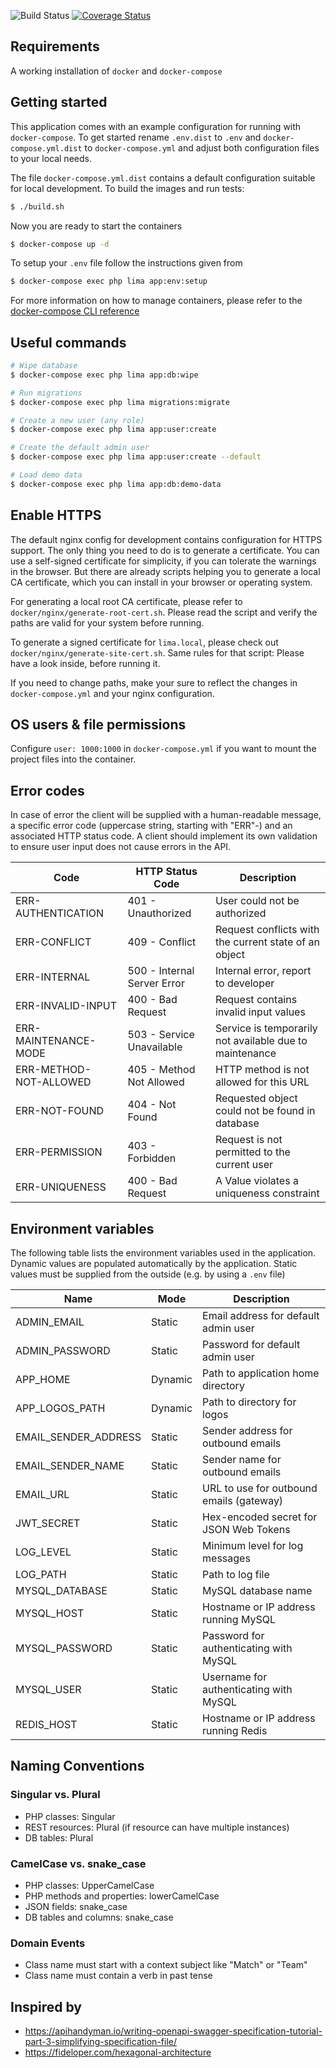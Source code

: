 ![Build Status](https://github.com/mariusklocke/liga-manager-api/actions/workflows/docker-build.yml/badge.svg)
[![Coverage Status](https://coveralls.io/repos/github/mariusklocke/liga-manager-api/badge.svg?branch=master)](https://coveralls.io/github/mariusklocke/liga-manager-api?branch=master)

## Requirements
A working installation of `docker` and `docker-compose`

## Getting started
This application comes with an example configuration for running with `docker-compose`. To get started rename `.env.dist` to `.env` and `docker-compose.yml.dist` to `docker-compose.yml` and adjust both configuration files to your local needs.

The file `docker-compose.yml.dist` contains a default configuration suitable for local development. To build the images and run tests:
```bash
$ ./build.sh
```

Now you are ready to start the containers
```bash
$ docker-compose up -d
```

To setup your `.env` file follow the instructions given from
```bash
$ docker-compose exec php lima app:env:setup
```

For more information on how to manage containers, please refer to the [docker-compose CLI reference](https://docs.docker.com/compose/reference/overview/#command-options-overview-and-help)

## Useful commands

```bash
# Wipe database
$ docker-compose exec php lima app:db:wipe

# Run migrations
$ docker-compose exec php lima migrations:migrate

# Create a new user (any role)
$ docker-compose exec php lima app:user:create

# Create the default admin user
$ docker-compose exec php lima app:user:create --default

# Load demo data
$ docker-compose exec php lima app:db:demo-data
```

## Enable HTTPS

The default nginx config for development contains configuration for HTTPS support.
The only thing you need to do is to generate a certificate. You can use a self-signed certificate for simplicity, if you
can tolerate the warnings in the browser.
But there are already scripts helping you to generate a local CA certificate, which you can install in your browser or
operating system.

For generating a local root CA certificate, please refer to `docker/nginx/generate-root-cert.sh`. Please read the script
and verify the paths are valid for your system before running.

To generate a signed certificate for `lima.local`, please check out `docker/nginx/generate-site-cert.sh`.
Same rules for that script: Please have a look inside, before running it.

If you need to change paths, make your sure to reflect the changes in `docker-compose.yml` and your nginx configuration.

## OS users & file permissions

Configure `user: 1000:1000` in `docker-compose.yml` if you want to mount the project files into the container.

## Error codes

In case of error the client will be supplied with a human-readable message, a specific error code (uppercase string,
starting with "ERR"-) and an associated HTTP status code. A client should implement its own validation to ensure user
input does not cause errors in the API.

| Code                   | HTTP Status Code            | Description                                             |
|------------------------|-----------------------------|---------------------------------------------------------|
| ERR-AUTHENTICATION     | 401 - Unauthorized          | User could not be authorized                            |
| ERR-CONFLICT           | 409 - Conflict              | Request conflicts with the current state of an object   |
| ERR-INTERNAL           | 500 - Internal Server Error | Internal error, report to developer                     |
| ERR-INVALID-INPUT      | 400 - Bad Request           | Request contains invalid input values                   |
| ERR-MAINTENANCE-MODE   | 503 - Service Unavailable   | Service is temporarily not available due to maintenance |
| ERR-METHOD-NOT-ALLOWED | 405 - Method Not Allowed    | HTTP method is not allowed for this URL                 |
| ERR-NOT-FOUND          | 404 - Not Found             | Requested object could not be found in database         |
| ERR-PERMISSION         | 403 - Forbidden             | Request is not permitted to the current user            |
| ERR-UNIQUENESS         | 400 - Bad Request           | A Value violates a uniqueness constraint                |

## Environment variables

The following table lists the environment variables used in the application. Dynamic values are populated automatically
by the application. Static values must be supplied from the outside (e.g. by using a `.env` file)

| Name                 | Mode    | Description                              |
|----------------------|---------|------------------------------------------|
| ADMIN_EMAIL          | Static  | Email address for default admin user     |
| ADMIN_PASSWORD       | Static  | Password for default admin user          |
| APP_HOME             | Dynamic | Path to application home directory       |
| APP_LOGOS_PATH       | Dynamic | Path to directory for logos              |
| EMAIL_SENDER_ADDRESS | Static  | Sender address for outbound emails       |
| EMAIL_SENDER_NAME    | Static  | Sender name for outbound emails          |
| EMAIL_URL            | Static  | URL to use for outbound emails (gateway) |
| JWT_SECRET           | Static  | Hex-encoded secret for JSON Web Tokens   |
| LOG_LEVEL            | Static  | Minimum level for log messages           |
| LOG_PATH             | Static  | Path to log file                         |
| MYSQL_DATABASE       | Static  | MySQL database name                      |
| MYSQL_HOST           | Static  | Hostname or IP address running MySQL     |
| MYSQL_PASSWORD       | Static  | Password for authenticating with MySQL   |
| MYSQL_USER           | Static  | Username for authenticating with MySQL   |
| REDIS_HOST           | Static  | Hostname or IP address running Redis     |

## Naming Conventions

### Singular vs. Plural

* PHP classes: Singular
* REST resources: Plural (if resource can have multiple instances)
* DB tables: Plural

### CamelCase vs. snake_case

* PHP classes: UpperCamelCase
* PHP methods and properties: lowerCamelCase
* JSON fields: snake_case
* DB tables and columns: snake_case

### Domain Events

* Class name must start with a context subject like "Match" or "Team"
* Class name must contain a verb in past tense

## Inspired by

* https://apihandyman.io/writing-openapi-swagger-specification-tutorial-part-3-simplifying-specification-file/
* https://fideloper.com/hexagonal-architecture
